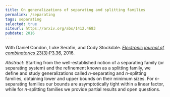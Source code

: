 ```yaml
---
title: On generalizations of separating and splitting families
permalink: /separating
tags: separating
selected: true
siteurl: https://arxiv.org/abs/1412.4683
pubdate: 2016
---
```


With Daniel Condon, Luke Serafin, and Cody Stockdale. [*Electronic journal of combinatorics* 23(3):P3.36](https://www.combinatorics.org/ojs/index.php/eljc/article/view/v23i3p36), 2016.<!--more-->

*Abstract*: Starting from the well-established notion of a separating family (or separating system) and the refinement known as a splitting family, we define and study generalizations called $n$-separating and $n$-splitting families, obtaining lower and upper bounds on their minimum sizes. For $n$-separating families our bounds are asymptotically tight within a linear factor, while for $n$-splitting families we provide partial results and open questions.
